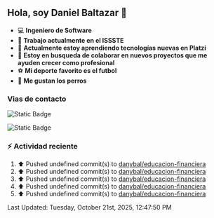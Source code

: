 ## Hola, soy Daniel Baltazar 👋

- 💻 **Ingeniero de Software**
- 🔭 **Trabajo actualmente en el ISSSTE**
- 🌱 **Actualmente estoy aprendiendo tecnologías nuevas en Platzi**
- 👯 **Estoy en busqueda de colaborar en nuevos proyectos que me ayuden crecer como profesional**
- ⚽ **Mi deporte favorito es el futbol**
- 🐶 **Me gustan los perros**

### Vias de contacto
![Static Badge](https://img.shields.io/badge/Perfil-https%3A%2F%2Fdanybal.github.io%2F-blue)

![Static Badge](https://img.shields.io/badge/Correo%20electr%C3%B3nico%20%F0%9F%93%AB-rbleinad%40gmail.com-yellow)

### :zap: Actividad reciente
<!--RECENT_ACTIVITY:start-->
1. ⬆️ Pushed undefined commit(s) to [danybal/educacion-financiera](https://github.com/danybal/educacion-financiera)<br>
2. ⬆️ Pushed undefined commit(s) to [danybal/educacion-financiera](https://github.com/danybal/educacion-financiera)<br>
3. ⬆️ Pushed undefined commit(s) to [danybal/educacion-financiera](https://github.com/danybal/educacion-financiera)<br>
4. ⬆️ Pushed undefined commit(s) to [danybal/educacion-financiera](https://github.com/danybal/educacion-financiera)<br>
5. ⬆️ Pushed undefined commit(s) to [danybal/educacion-financiera](https://github.com/danybal/educacion-financiera)<br>
<!--RECENT_ACTIVITY:end-->
<!--RECENT_ACTIVITY:last_update-->
Last Updated: Tuesday, October 21st, 2025, 12:47:50 PM
<!--RECENT_ACTIVITY:last_update_end-->
